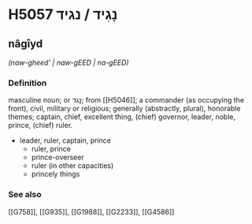 # H5057 נָגִיד / נגיד

## nâgîyd

_(naw-gheed' | naw-ɡEED | na-ɡEED)_

### Definition

masculine noun; or נָגִד; from [[H5046]]; a commander (as occupying the front), civil, military or religious; generally (abstractly, plural), honorable themes; captain, chief, excellent thing, (chief) governor, leader, noble, prince, (chief) ruler.

- leader, ruler, captain, prince
    - ruler, prince
    - prince-overseer
    - ruler (in other capacities)
    - princely things
### See also

[[G758]], [[G935]], [[G1988]], [[G2233]], [[G4586]]

